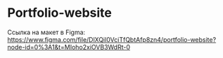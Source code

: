 # Portfolio-website
Ссылка на макет в Figma: https://www.figma.com/file/DlXQil0VciTfQbtAfp8zn4/portfolio-website?node-id=0%3A1&t=MIoho2xiOVB3WdRt-0
